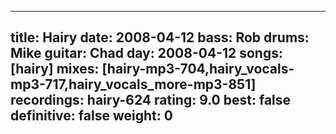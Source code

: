 
---
title: Hairy
date: 2008-04-12
bass:	Rob
drums:	Mike
guitar:	Chad
day: 2008-04-12
songs: [hairy]
mixes: [hairy-mp3-704,hairy_vocals-mp3-717,hairy_vocals_more-mp3-851]
recordings: hairy-624
rating: 9.0
best: false
definitive: false
weight: 0
---
